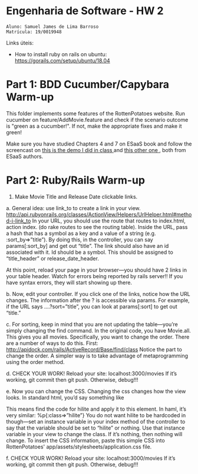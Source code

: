 <h1> Engenharia de Software - HW 2 </h1>

```
Aluno: Samuel James de Lima Barroso
Matrícula: 19/0019948
```

Links úteis:
- How to install ruby on rails on ubuntu: https://gorails.com/setup/ubuntu/18.04

<h1> Part 1: BDD Cucumber/Capybara Warm-up</h1>

This folder implements some features of the RottenPotatoes website. Run cucumber on feature/AddMovie.feature and check if the scenario outcome is "green as a cucumber!". If not, make the appropriate fixes and make it green!

Make sure you have studied Chapters 4 and 7 on ESaaS book and follow the screencast on <a href= http://youtu.be/-wgZXDmhRw4> this is the demo I did in class </a> and <a href= http://youtu.be/wornoChkjfM> this other one </a>, both from ESaaS authors.

<h1> Part 2: Ruby/Rails Warm-up</h1>

1) Make Movie Title and Release Date clickable links.

a. General idea: use link_to to create a link in your view.
http://api.rubyonrails.org/classes/ActionView/Helpers/UrlHelper.html#method-i-link_to
In your URL, you should use the route that routes to index.html, action index. (do rake routes to see the routing table). Inside the URL, pass a hash that has a symbol as a key and a value of a string (e.g. :sort_by=>”title”). By doing this, in the controller, you can say params[:sort_by] and get out “title”. The link should also have an id associated with it. Id should be a symbol. This should be assigned to “title_header” or release_date_header.

At this point, reload your page in your browser—you should have 2 links in your table header. Watch for errors being reported by rails server!! If you have syntax errors, they will start showing up there.

b. Now, edit your controller. If you click one of the links, notice how the URL changes. The information after the ? is accessible via params. For example, if the URL says ....?sort=”title”, you can look at params[:sort] to get out “title.”

c. For sorting, keep in mind that you are not updating the table—you’re simply changing the find command. In the original code, you have Movie.all. This gives you all movies. Specifically, you want to change the order. There are a number of ways to do this. First: http://apidock.com/rails/ActiveRecord/Base/find/class Notice the part to change the order. A simpler way is to take advantage of metaprogramming using the order method.

d. CHECK YOUR WORK! Reload your site: localhost:3000/movies If it’s working, git commit then git push. Otherwise, debug!!!

e. Now you can change the CSS. Changing the css changes how the view looks. In standard html, you’d say something like <p class=”hilite”> This means find the code for hilite and apply it to this element. In haml, it’s very similar: %p{:class=>”hilite”} You do not want hilite to be hardcoded in though—set an instance variable in your index method of the controller to say that the variable should be set to “hilite” or nothing. Use that instance variable in your view to change the class. If it’s nothing, then nothing will change. To insert the CSS information, paste this simple CSS into RottenPotatoes' app/assets/stylesheets/application.css file.

f. CHECK YOUR WORK! Reload your site: localhost:3000/movies If it’s working, git commit then git push. Otherwise, debug!!!
